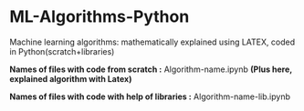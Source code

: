 # ML-Algorithms-Python
Machine learning algorithms: mathematically explained using LATEX, coded in Python(scratch+libraries)


<b>Names of files with code from scratch :</b> Algorithm-name.ipynb <b>(Plus here, explained algorithm with Latex)</b>

<b>Names of files with code with help of libraries :</b> Algorithm-name-lib.ipynb
